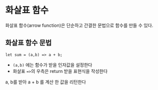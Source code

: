 # 화살표 함수

화살표 함수(arrow function)은 단순하고 간결한 문법으로 함수를 만들 수 있다.

## 화살표 함수 문법

```
let sum = (a,b) => a + b;
```
- `(a,b)` 에는 함수가 받을 인자값을 설정한다
- 화살표 `=>`의 우측은 return 받을 표현식을 작성한다 

a, b를 받아 a + b 를 계산 한 값을 리턴한다


